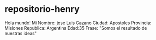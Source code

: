 # repositorio-henry
Hola mundo!
Mi Nombre: jose Luis Gazano
Ciudad: Apostoles
Provincia: Misiones
Republica: Argentina
Edad:35
Frase: "Somos el resultado de nuestras ideas"